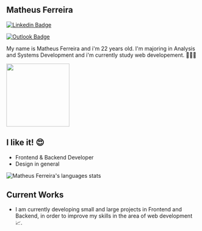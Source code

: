## Matheus Ferreira

[![Linkedin Badge](https://img.shields.io/badge/-LinkedIn-ad0c5a?style=flat-square&logo=Linkedin&logoColor=white&link=https://www.linkedin.com/in/matheusfsiqueira/)](https://www.linkedin.com/in/matheusfsiqueira/)

[![Outlook Badge](https://img.shields.io/badge/email-ad0c5a?style=social&logo=microsoft-outlook&logoColor=white&link=mailto:matheus.ferreira9@hotmail.com)](mailto:matheus.ferreira9@hotmail.com)

My name is Matheus Ferreira and i'm 22 years old. I'm majoring in Analysis and Systems Development and i'm currently study web developement. 👨🏼‍🎓


<p align="left">
  <a href="https://github.com/anuraghazra/github-readme-stats">
    <img
      align="center"
      height="165"
      src="https://github-readme-stats.vercel.app/api?username=iammatheus&count_private=true&show_icons=true&custom_title=Github%20Status&hide=issues&theme=radical"
    />
  </a>
</p>

## I like it! 😍
* Frontend & Backend Developer
* Design in general

![Matheus Ferreira's languages stats](https://github-readme-stats.vercel.app/api/top-langs/?username=iammatheus&layout=compact&&theme=radical)

## Current Works 

 * I am currently developing small and large projects in Frontend and Backend,  in order to improve my skills in the area of ​​web development 📈.

